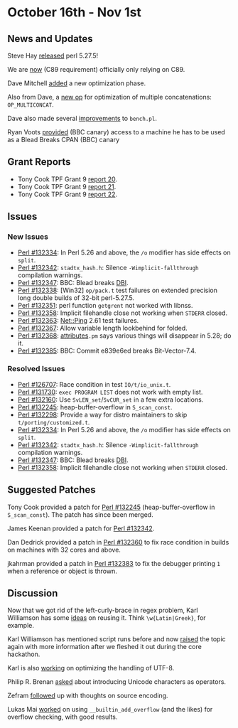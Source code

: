 # October 16th - Nov 1st

## News and Updates

Steve Hay
[released](http://nntp.perl.org/group/perl.perl5.porters/246785)
perl 5.27.5!

We are [now](http://nntp.perl.org/group/perl.perl5.porters/246797) (C89
requirement) officially only relying on C89.

Dave Mitchell
[added](http://nntp.perl.org/group/perl.perl5.porters/246845) a new
optimization phase.

Also from Dave, a
[new op](http://nntp.perl.org/group/perl.perl5.porters/246844) for
optimization of multiple concatenations: `OP_MULTICONCAT`.

Dave also made several
[improvements](http://nntp.perl.org/group/perl.perl5.porters/246816)
to `bench.pl`.

Ryan Voots
[provided](http://nntp.perl.org/group/perl.perl5.porters/246796) (BBC
canary) access to a machine he has to be used as a Blead Breaks CPAN
(BBC) canary

## Grant Reports

* Tony Cook TPF Grant 9
  [report 20](http://nntp.perl.org/group/perl.perl5.porters/246815).
* Tony Cook TPF Grant 9
  [report 21](http://nntp.perl.org/group/perl.perl5.porters/246905).
* Tony Cook TPF Grant 9
  [report 22](http://nntp.perl.org/group/perl.perl5.porters/246907).

## Issues

### New Issues

* [Perl #132334](http://rt.perl.org/Ticket/Display.html?id=132334): In
  Perl 5.26 and above, the `/o` modifier has side effects on `split`.
* [Perl #132342](http://rt.perl.org/Ticket/Display.html?id=132342):
  `stadtx_hash.h`: Silence `-Wimplicit-fallthrough` compilation
  warnings.
* [Perl #132347](http://rt.perl.org/Ticket/Display.html?id=132347):
  BBC: Blead breaks [DBI](http://metacpan.org/pod/DBI).
* [Perl #132338](http://rt.perl.org/Ticket/Display.html?id=132338):
  [Win32] `op/pack.t` test failures on extended precision long double
  builds of 32-bit perl-5.27.5.
* [Perl #132351](http://rt.perl.org/Ticket/Display.html?id=132351):
  perl function `getgrent` not worked with libnss.
* [Perl #132358](http://rt.perl.org/Ticket/Display.html?id=132358):
  Implicit filehandle close not working when `STDERR` closed.
* [Perl #132363](http://rt.perl.org/Ticket/Display.html?id=132363):
  [Net::Ping](http://metacpan.org/pod/Net::Ping) 2.61 test failures.
* [Perl #132367](http://rt.perl.org/Ticket/Display.html?id=132367):
  Allow variable length lookbehind for folded.
* [Perl #132368](http://rt.perl.org/Ticket/Display.html?id=132368):
  [attributes](http://metacpan.org/pod/attributes)`.pm` says various
  things will disappear in 5.28; do it.
* [Perl #132385](http://rt.perl.org/Ticket/Display.html?id=132385):
  BBC: Commit e839e6ed breaks Bit-Vector-7.4.

### Resolved Issues

* [Perl #126707](http://rt.perl.org/Ticket/Display.html?id=126707):
  Race condition in test `IO/t/io_unix.t`.
* [Perl #131730](http://rt.perl.org/Ticket/Display.html?id=131730):
  `exec PROGRAM LIST` does not work with empty list.
* [Perl #132160](http://rt.perl.org/Ticket/Display.html?id=132160): Use
  `SvLEN_set`/`SvCUR_set` in a few extra locations.
* [Perl #132245](http://rt.perl.org/Ticket/Display.html?id=132245):
  heap-buffer-overflow in `S_scan_const`.
* [Perl #132298](http://rt.perl.org/Ticket/Display.html?id=132298):
  Provide a way for distro maintainers to skip `t/porting/customized.t`.
* [Perl #132334](http://rt.perl.org/Ticket/Display.html?id=132334): In
  Perl 5.26 and above, the `/o` modifier has side effects on `split`.
* [Perl #132342](http://rt.perl.org/Ticket/Display.html?id=132342):
  `stadtx_hash.h`: Silence `-Wimplicit-fallthrough` compilation
  warnings.
* [Perl #132347](http://rt.perl.org/Ticket/Display.html?id=132347):
  BBC: Blead breaks [DBI](http://metacpan.org/pod/DBI).
* [Perl #132358](http://rt.perl.org/Ticket/Display.html?id=132358):
  Implicit filehandle close not working when `STDERR` closed.


## Suggested Patches

Tony Cook provided a patch for
[Perl #132245](http://rt.perl.org/Ticket/Display.html?id=132245)
(heap-buffer-overflow in `S_scan_const`). The patch has since been
merged.

James Keenan provided a patch for
[Perl #132342](http://rt.perl.org/Ticket/Display.html?id=132342).

Dan Dedrick provided a patch in
[Perl #132360](http://rt.perl.org/Ticket/Display.html?id=132360)
to fix race condition in builds on machines with 32 cores and above.

jkahrman provided a patch in
[Perl #132383](http://rt.perl.org/Ticket/Display.html?id=132383)
to fix the debugger printing `1` when a reference or object is thrown.

## Discussion

Now that we got rid of the left-curly-brace in regex problem, Karl
Williamson has some
[ideas](http://nntp.perl.org/group/perl.perl5.porters/246761)
on reusing it. Think `\w{Latin|Greek}`, for example.

Karl Williamson has mentioned script runs before and now
[raised](http://nntp.perl.org/group/perl.perl5.porters/246762)
the topic again with more information after we fleshed it out during
the core hackathon.

Karl is also
[working](http://nntp.perl.org/group/perl.perl5.porters/246914) on
optimizing the handling of UTF-8.

Philip R. Brenan
[asked](http://nntp.perl.org/group/perl.perl5.porters/246811)
about introducing Unicode characters as operators.

Zefram [followed](http://nntp.perl.org/group/perl.perl5.porters/246838)
up with thoughts on source encoding.

Lukas Mai
[worked](http://nntp.perl.org/group/perl.perl5.porters/246823) on using
`__builtin_add_overflow` (and the likes) for overflow checking, with
good results.
